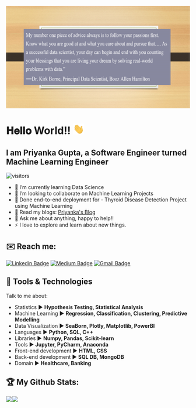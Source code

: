 
![Header](https://github.com/guptapriyanka06/guptapriyanka06/blob/main/header2.PNG)
<h1> 𝐇𝐞𝐥𝐥𝐨 World!!   <img src="https://raw.githubusercontent.com/ABSphreak/ABSphreak/master/gifs/Hi.gif" width="30px"></h1> 
<h2> I am Priyanka Gupta, a Software Engineer turned Machine Learning Engineer </h2>

![visitors](https://visitor-badge.glitch.me/badge?page_id=guptapriyanka06.guptapriyanka06)

- 🌱 I’m currently learning Data Science
- 💞️ I’m looking to collaborate on Machine Learning Projects
- 🔭 Done end-to-end deployment for - Thyroid Disease Detection Project using Machine Learning
- 📝 Read my blogs: [Priyanka's Blog](https://gupta-priyanka06.medium.com)
- 💬 Ask me about anything, happy to help!!
- ⚡ I love to explore and learn about new things.


## ✉️ Reach me:

[![Linkedin Badge](https://img.shields.io/badge/-priyankagupta06-blue?style=flat-square&logo=Linkedin&logoColor=white&link=https://www.linkedin.com/in/priyanka-gupta06/)](https://www.linkedin.com/in/priyanka-gupta06/) 
[![Medium Badge](https://img.shields.io/badge/-guptapriyanka06-03a57a?style=flat-square&labelColor=000000&logo=Medium&link=https://gupta-priyanka06.medium.com)](https://gupta-priyanka06.medium.com)
[![Gmail Badge](https://img.shields.io/badge/-gupta.priyanka06@gmail.com-c14438?style=flat-square&logo=Gmail&logoColor=white&link=mailto:mailharshkhatri@gmail.com)](mailto:mailharshkhatri@gmail.com)


 ## 🧰 Tools & Technologies
Talk to me about:

- Statistics ► **Hypothesis Testing, Statistical Analysis**
- Machine Learning ► **Regression, Classification, Clustering, Predictive Modelling**
- Data Visualization ► **SeaBorn, Plotly, Matplotlib, PowerBI**
- Languages ► **Python, SQL, C++**
- Libraries ► **Numpy, Pandas, Scikit-learn**
- Tools ► **Jupyter, PyCharm, Anaconda**
- Front-end development ► **HTML, CSS**
- Back-end development ► **SQL DB, MongoDB**
- Domain  ► **Healthcare, Banking**

## :trophy: My Github Stats:

<!--
![GitHub stats](https://readme-stats-cfgj2cxdy.vercel.app/api?username=guptapriyanka06&count_private=true&show_icons=true&theme=tokyonight)
![Top Langs](https://readme-stats-cfgj2cxdy.vercel.app/api/top-langs/?username=guptapriyanka06&hide=php&theme=tokyonight)
-->
<div>
<a href="https://github-readme-stats.vercel.app/api?username=guptapriyanka06&theme=tokyonight">
  <img  align="left" src="https://github-readme-stats.vercel.app/api?username=guptapriyanka06&count_private=true&show_icons=true&theme=tokyonight" />
</a>
<a href="https://github-readme-stats.vercel.app/api/top-langs/?username=guptapriyanka06&hide=php&theme=tokyonight">
  <img align="left" src="https://github-readme-stats.vercel.app/api/top-langs/?username=guptapriyanka06&hide=php&theme=tokyonight" />
</a>
</div>


